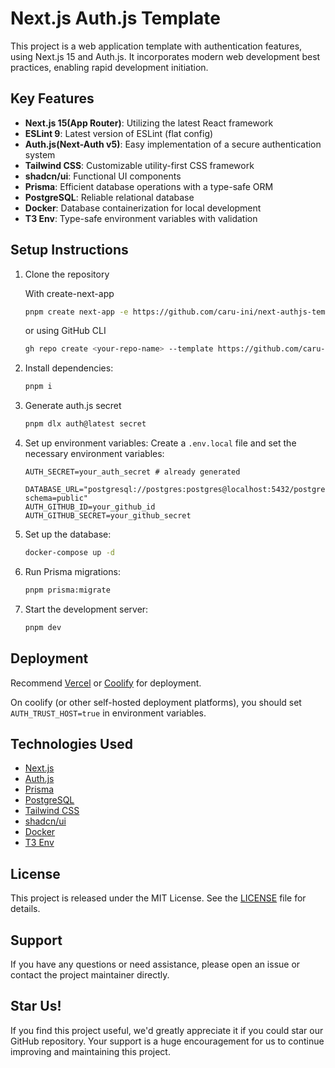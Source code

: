 # Next.js Auth.js Template

This project is a web application template with authentication features, using Next.js 15 and Auth.js. It incorporates modern web development best practices, enabling rapid development initiation.

## Key Features

- **Next.js 15(App Router)**: Utilizing the latest React framework
- **ESLint 9**: Latest version of ESLint (flat config)
- **Auth.js(Next-Auth v5)**: Easy implementation of a secure authentication system
- **Tailwind CSS**: Customizable utility-first CSS framework
- **shadcn/ui**: Functional UI components
- **Prisma**: Efficient database operations with a type-safe ORM
- **PostgreSQL**: Reliable relational database
- **Docker**: Database containerization for local development
- **T3 Env**: Type-safe environment variables with validation

## Setup Instructions

1. Clone the repository

   With create-next-app

   ```bash
   pnpm create next-app -e https://github.com/caru-ini/next-authjs-template
   ```

   or using GitHub CLI

   ```bash
   gh repo create <your-repo-name> --template https://github.com/caru-ini/next-authjs-template --clone
   ```

2. Install dependencies:

   ```bash
   pnpm i
   ```

3. Generate auth.js secret

   ```bash
   pnpm dlx auth@latest secret
   ```

4. Set up environment variables:
   Create a `.env.local` file and set the necessary environment variables:

   ```env
   AUTH_SECRET=your_auth_secret # already generated

   DATABASE_URL="postgresql://postgres:postgres@localhost:5432/postgres?schema=public"
   AUTH_GITHUB_ID=your_github_id
   AUTH_GITHUB_SECRET=your_github_secret
   ```

5. Set up the database:

   ```bash
   docker-compose up -d
   ```

6. Run Prisma migrations:

   ```bash
   pnpm prisma:migrate
   ```

7. Start the development server:

   ```bash
   pnpm dev
   ```

## Deployment

Recommend [Vercel](https://vercel.com/) or [Coolify](https://coolify.io/) for deployment.

On coolify (or other self-hosted deployment platforms), you should set `AUTH_TRUST_HOST=true` in environment variables.

## Technologies Used

- [Next.js](https://nextjs.org/)
- [Auth.js](https://authjs.dev/)
- [Prisma](https://www.prisma.io/)
- [PostgreSQL](https://www.postgresql.org/)
- [Tailwind CSS](https://tailwindcss.com/)
- [shadcn/ui](https://ui.shadcn.com/)
- [Docker](https://www.docker.com/)
- [T3 Env](https://github.com/t3-oss/t3-env)

## License

This project is released under the MIT License. See the [LICENSE](LICENSE) file for details.

## Support

If you have any questions or need assistance, please open an issue or contact the project maintainer directly.

## Star Us!

If you find this project useful, we'd greatly appreciate it if you could star our GitHub repository. Your support is a huge encouragement for us to continue improving and maintaining this project.
